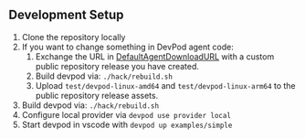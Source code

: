 ## Development Setup

1. Clone the repository locally
2. If you want to change something in DevPod agent code:
   1. Exchange the URL in [DefaultAgentDownloadURL](./pkg/agent/agent.go) with a custom public repository release you have created. 
   2. Build devpod via: `./hack/rebuild.sh`
   3. Upload `test/devpod-linux-amd64` and `test/devpod-linux-arm64` to the public repository release assets.
3. Build devpod via: `./hack/rebuild.sh`
4. Configure local provider via `devpod use provider local`
5. Start devpod in vscode with `devpod up examples/simple`
